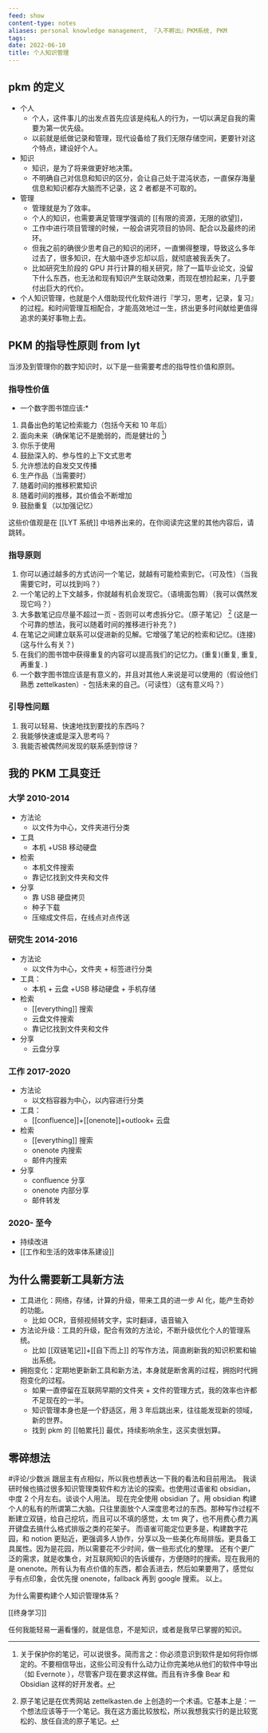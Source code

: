 ```yaml
---
feed: show
content-type: notes
aliases: personal knowledge management, 『入不孵出』PKM系统, PKM
tags: 
date: 2022-06-10
title: 个人知识管理
---
```


## pkm 的定义

- 个人
	- 个人，这件事儿的出发点首先应该是纯私人的行为，一切以满足自我的需要为第一优先级。
	- 以前就是纸做记录和管理，现代设备给了我们无限存储空间，更要针对这个特点，建设好个人。
- 知识
	- 知识，是为了将来做更好地决策。
	- 不明确自己对信息和知识的区分，会让自己处于混沌状态，一直保存海量信息和知识都存大脑而不记录，这 2 者都是不可取的。
- 管理
	- 管理就是为了效率。
	- 个人的知识，也需要满足管理学强调的 [[有限的资源，无限的欲望]]，	
	- 工作中进行项目管理的时候，一般会讲究项目的协同、配合以及最终的闭环。
	- 但我之前的确很少思考自己的知识的闭环，一直懒得整理，导致这么多年过去了，很多知识，在大脑中逐步忘却以后，就彻底被我丢失了。
	- 比如研究生阶段的 GPU 并行计算的相关研究，除了一篇毕业论文，没留下什么东西，也无法和现有知识产生联动效果，而现在想捡起来，几乎要付出巨大的代价。
- 个人知识管理，也就是个人借助现代化软件进行『学习，思考，记录，复习』的过程。和时间管理互相配合，才能高效地过一生，挤出更多时间献给更值得追求的美好事物上去。

## PKM 的指导性原则 from lyt

当涉及到管理你的数字知识时，以下是一些需要考虑的指导性价值和原则。

### 指导性价值

* 一个数字图书馆应该:*
1. 具备出色的笔记检索能力（包括今天和 10 年后）
2. 面向未来（确保笔记不是脆弱的，而是健壮的 [^1])
3. 你乐于使用
5. 鼓励深入的、参与性的上下文式思考
6. 允许想法的自发交叉传播
7. 生产作品（当需要时）
8. 随着时间的推移积累知识
9. 随着时间的推移，其价值会不断增加
10. 鼓励重复（以加强记忆）

这些价值观是在 [[LYT 系统]] 中培养出来的，在你阅读完这里的其他内容后，请跳转。

### 指导原则

1. 你可以通过越多的方式访问一个笔记，就越有可能检索到它。（可及性）（当我需要它时，可以找到吗？）
2. 一个笔记的上下文越多，你就越有机会发现它。（语境面包屑）（我可以偶然发现它吗？）
3. 大多数笔记应尽量不超过一页 - 否则可以考虑拆分它。（原子笔记） [^2] (这是一个可靠的想法，我可以随着时间的推移进行补充？)
4. 在笔记之间建立联系可以促进新的见解。它增强了笔记的检索和记忆。(连接) (这与什么有关？)
5. 在我们的图书馆中获得重复的内容可以提高我们的记忆力。(重复)(重复, 重复, 再重复. )
6. 一个数字图书馆应该是有意义的，并且对其他人来说是可以使用的（假设他们熟悉 zettelkasten）- 包括未来的自己。（可读性）（这有意义吗？）

### 引导性问题

1. 我可以轻易、快速地找到要找的东西吗？
2. 我能够快速或是深入思考吗？
3. 我能否被偶然间发现的联系感到惊讶？

## 我的 PKM 工具变迁

### 大学 2010-2014

- 方法论
	- 以文件为中心，文件夹进行分类
- 工具
	- 本机 +USB 移动硬盘
- 检索
	- 本机文件搜索
	- 靠记忆找到文件夹和文件
- 分享
	- 靠 USB 硬盘拷贝
	- 种子下载
	- 压缩成文件后，在线点对点传送

### 研究生 2014-2016

- 方法论
	- 以文件为中心，文件夹 + 标签进行分类
- 工具：
	- 本机 + 云盘 +USB 移动硬盘 + 手机存储
- 检索
	- [[everything]] 搜索
	- 云盘文件搜索
	- 靠记忆找到文件夹和文件
- 分享
	- 云盘分享

### 工作 2017-2020

- 方法论
	- 以文档容器为中心，以内容进行分类
- 工具：
	- [[confluence]]+[[onenote]]+outlook+ 云盘
- 检索
	- [[everything]] 搜索
	- onenote 内搜索
	- 邮件内搜索
- 分享
	- confluence 分享
	- onenote 内部分享
	- 邮件转发

### 2020- 至今

- 持续改进
- [[工作和生活的效率体系建设]]

## 为什么需要新工具新方法

- 工具进化：网络，存储，计算的升级，带来工具的进一步 AI 化，能产生奇妙的功能。
	- 比如 OCR，音频视频转文字，实时翻译，语音输入
- 方法论升级：工具的升级，配合有效的方法论，不断升级优化个人的管理系统。
	- 比如 [[双链笔记]]+[[自下而上]] 的写作方法，简直刷新我的知识积累和输出系统。
- 拥抱变化：定期地更新新工具和新方法，本身就是断舍离的过程，拥抱时代拥抱变化的过程。
	- 如果一直停留在互联网早期的文件夹 + 文件的管理方式，我的效率也许都不足现在的一半。
	- 知识管理本身也是一个舒适区，用 3 年后跳出来，往往能发现新的领域，新的世界。
	- 找到 pkm 的 [[帕累托]] 最优，持续影响余生，这买卖很划算。

## 零碎想法

#评论/少数派
跟层主有点相似，所以我也想表达一下我的看法和目前用法。
我读研时候也搞过很多知识管理类软件和方法论的探索。也使用过语雀和 obsidian，中度 2 个月左右。谈谈个人用法。
现在完全使用 obsidian 了。用 obsidian 构建个人的私有的所谓第二大脑。只往里面放个人深度思考过的东西。那种写作过程不断建立双链，给自己挖坑，而且可以不填的感觉，太 tm 爽了，也不用费心费力离开键盘去搞什么格式排版之类的花架子。
而语雀可能定位更多是，构建数字花园，和 notion 更贴近，更强调多人协作，分享以及一些美化布局排版。更具备工具属性。因为是花园，所以需要花不少时间，做一些形式化的整理。
还有个更广泛的需求，就是收集仓，对互联网知识的告诉缓存，方便随时的搜索。现在我用的是 onenote。所有认为有点价值的东西，都会丢进去，然后如果要用了，感觉似乎有点印象，会优先搜 onenote，fallback 再到 google 搜索。
以上。

为什么需要构建个人知识管理体系？

[[终身学习]]

任何我能轻易一遍看懂的，就是信息，不是知识，或者是我早已掌握的知识。

[^1]: 关于保护你的笔记，可以说很多。简而言之：你必须意识到软件是如何将你绑定的。不要相信导出，这些公司没有什么动力让你完美地从他们的软件中导出（如 Evernote ），尽管客户现在要求这样做。而且有许多像 Bear 和 Obsidian 这样的好开发者。
[^2]: 原子笔记是在优秀网站 zettelkasten.de 上创造的一个术语。它基本上是：一个想法应该等于一个笔记。我在这方面比较放松，所以我想我实行的是比较宽松的、放任自流的原子笔记。
